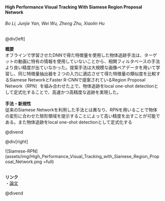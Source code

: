 #### High Performance Visual Tracking With Siamese Region Proposal Network
###### Bo Li, Junjie Yan, Wei Wu, Zheng Zhu, Xiaolin Hu

@div[left]

__概要__<br>
オフラインで学習させたDNNで得た特徴量を使用した物体追跡手法は、ターゲットの動画に特有の情報を使用していないことから、相関フィルタベースの手法より良い精度が出ていなかった。提案手法は大規模な画像ペアデータを用いて学習し、同じ特徴量抽出器を２つの入力に適応させて得た特徴量の類似度を比較するSiamese NetworkとFaster R-CNNで提案されているRegion Proposal Network（RPN）を組み合わせた上で、物体追跡をlocal one-shot detectionとして定式化することで、高速かつ高精度な追跡を実現した。<br>
<br>
__手法・新規性__<br>
従来のSiamese Networkを利用した手法とは異なり、RPNを用いることで物体の変形に合わせた矩形領域を提示することによって高い精度を出すことが可能である。また物体追跡をlocal one-shot detectionとして定式化する<br>


@divend

@div[right]

![Siamese-RPN](assets/img/High_Performance_Visual_Tracking_with_Siamese_Region_Proposal_Network.png =full)<br>
<br>

__リンク__<br>
・[論文](http://openaccess.thecvf.com/content_cvpr_2018/papers/Li_High_Performance_Visual_CVPR_2018_paper.pdf)<br>

@divend